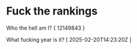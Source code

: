 # Fuck the rankings

Who the hell am I?
{ 12149843 }

What fucking year is it?
[ 2025-02-20T14:23:20Z ]
